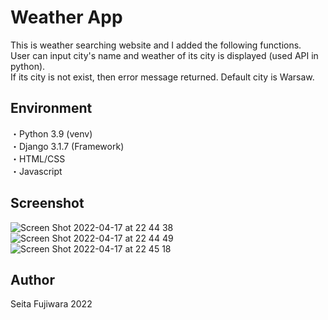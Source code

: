 # Weather App
This is weather searching website and I added the following functions.<br>
User can input city's name and weather of its city is displayed (used API in python). <br>
If its city is not exist, then error message returned. Default city is Warsaw. <br>

## Environment
・Python 3.9 (venv) <br>
・Django 3.1.7 (Framework) <br>
・HTML/CSS <br>
・Javascript <br>

## Screenshot
![Screen Shot 2022-04-17 at 22 44 38](https://user-images.githubusercontent.com/91435300/163798567-c733a0cc-3959-4e42-8441-f7e33130c4ac.png)
![Screen Shot 2022-04-17 at 22 44 49](https://user-images.githubusercontent.com/91435300/163798561-084b3289-c92e-4b9d-bcd4-525b7a79ae68.png)
![Screen Shot 2022-04-17 at 22 45 18](https://user-images.githubusercontent.com/91435300/163798562-2c268659-ea44-4e0b-8d17-88af6e426cae.png)

## Author 
Seita Fujiwara 2022
